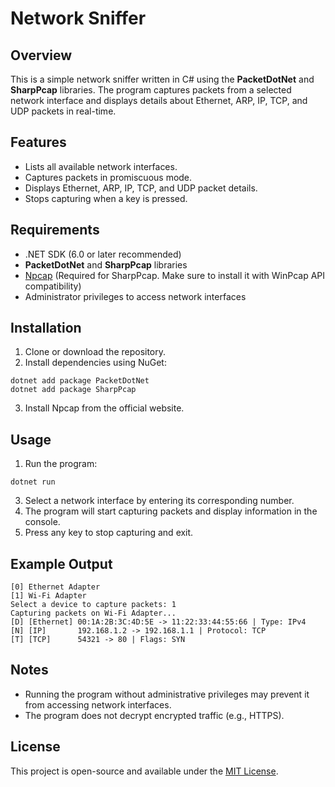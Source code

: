 # Network Sniffer

## Overview

This is a simple network sniffer written in C# using the **PacketDotNet** and **SharpPcap** libraries. The program captures packets from a selected network interface and displays details about Ethernet, ARP, IP, TCP, and UDP packets in real-time.

## Features

- Lists all available network interfaces.
- Captures packets in promiscuous mode.
- Displays Ethernet, ARP, IP, TCP, and UDP packet details.
- Stops capturing when a key is pressed.

## Requirements

- .NET SDK (6.0 or later recommended)
- **PacketDotNet** and **SharpPcap** libraries
- [Npcap](https://npcap.com/) (Required for SharpPcap. Make sure to install it with WinPcap API compatibility)
- Administrator privileges to access network interfaces

## Installation

1. Clone or download the repository.
2. Install dependencies using NuGet:
```
dotnet add package PacketDotNet
dotnet add package SharpPcap
```
3. Install Npcap from the official website.

## Usage

1. Run the program:
```
dotnet run
```
3. Select a network interface by entering its corresponding number.
4. The program will start capturing packets and display information in the console.
5. Press any key to stop capturing and exit.

## Example Output

```Network devices found:
[0] Ethernet Adapter
[1] Wi-Fi Adapter
Select a device to capture packets: 1
Capturing packets on Wi-Fi Adapter...
[D] [Ethernet] 00:1A:2B:3C:4D:5E -> 11:22:33:44:55:66 | Type: IPv4
[N] [IP]	   192.168.1.2 -> 192.168.1.1 | Protocol: TCP
[T] [TCP]	   54321 -> 80 | Flags: SYN
```

## Notes

- Running the program without administrative privileges may prevent it from accessing network interfaces.
- The program does not decrypt encrypted traffic (e.g., HTTPS).

## License

This project is open-source and available under the [MIT License](LICENSE).
